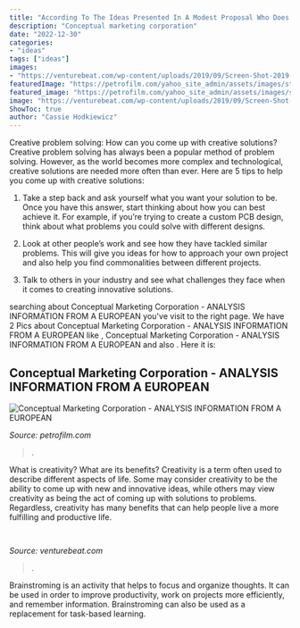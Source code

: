 ```yaml
---
title: "According To The Ideas Presented In A Modest Proposal Who Does The Narrator : Conceptual Marketing Corporation"
description: "Conceptual marketing corporation"
date: "2022-12-30"
categories:
- "ideas"
tags: ["ideas"]
images:
- "https://venturebeat.com/wp-content/uploads/2019/09/Screen-Shot-2019-09-12-at-12.22.59-PM.png?w=800"
featuredImage: "https://petrofilm.com/yahoo_site_admin/assets/images/statoil_helge_lund.27500413_std.jpg"
featured_image: "https://petrofilm.com/yahoo_site_admin/assets/images/statoil_helge_lund.27500413_std.jpg"
image: "https://venturebeat.com/wp-content/uploads/2019/09/Screen-Shot-2019-09-12-at-12.22.59-PM.png?w=800"
ShowToc: true
author: "Cassie Hodkiewicz"
---
```



Creative problem solving: How can you come up with creative solutions?
Creative problem solving has always been a popular method of problem solving. However, as the world becomes more complex and technological, creative solutions are needed more often than ever. Here are 5 tips to help you come up with creative solutions:
1. Take a step back and ask yourself what you want your solution to be. Once you have this answer, start thinking about how you can best achieve it. For example, if you’re trying to create a custom PCB design, think about what problems you could solve with different designs.

2. Look at other people’s work and see how they have tackled similar problems. This will give you ideas for how to approach your own project and also help you find commonalities between different projects.

3. Talk to others in your industry and see what challenges they face when it comes to creating innovative solutions.

	

		
searching about Conceptual Marketing Corporation - ANALYSIS INFORMATION FROM A EUROPEAN you've visit to the right page. We have 2 Pics about Conceptual Marketing Corporation - ANALYSIS INFORMATION FROM A EUROPEAN like , Conceptual Marketing Corporation - ANALYSIS INFORMATION FROM A EUROPEAN and also . Here it is:
		
    
## Conceptual Marketing Corporation - ANALYSIS INFORMATION FROM A EUROPEAN

<img loading=lazy src="https://petrofilm.com/yahoo_site_admin/assets/images/statoil_helge_lund.27500413_std.jpg" onerror="this.onerror=null;this.src='https://tse2.mm.bing.net/th?id=OIP.wQ3qjUv1Jpk4JSXkhdDPugHaIO&amp;pid=15.1';" alt="Conceptual Marketing Corporation - ANALYSIS INFORMATION FROM A EUROPEAN">

_Source: petrofilm.com_

>. 

	

What is creativity? What are its benefits?
Creativity is a term often used to describe different aspects of life. Some may consider creativity to be the ability to come up with new and innovative ideas, while others may view creativity as being the act of coming up with solutions to problems. Regardless, creativity has many benefits that can help people live a more fulfilling and productive life.

    
## 

<img loading=lazy src="https://venturebeat.com/wp-content/uploads/2019/09/Screen-Shot-2019-09-12-at-12.22.59-PM.png?w=800" onerror="this.onerror=null;this.src='https://tse4.mm.bing.net/th?id=OIP.GD3-igNloj9WhYbLVBBZ5gHaCR&amp;pid=15.1';" alt="">

_Source: venturebeat.com_

>. 

	

Brainstroming is an activity that helps to focus and organize thoughts. It can be used in order to improve productivity, work on projects more efficiently, and remember information. Brainstroming can also be used as a replacement for task-based learning.

